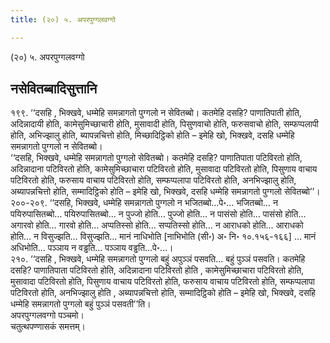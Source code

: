 ```yaml
---
title: (२०) ५. अपरपुग्गलवग्गो

---
```

(२०) ५. अपरपुग्गलवग्गो  


## नसेवितब्बादिसुत्तानि

१९९. ‘‘दसहि , भिक्खवे, धम्मेहि समन्नागतो पुग्गलो न सेवितब्बो। कतमेहि दसहि? पाणातिपाती होति, अदिन्नादायी होति, कामेसुमिच्छाचारी होति, मुसावादी होति, पिसुणवाचो होति, फरुसवाचो होति, सम्फप्पलापी होति, अभिज्झालु होति, ब्यापन्नचित्तो होति, मिच्छादिट्ठिको होति – इमेहि खो, भिक्खवे, दसहि धम्मेहि समन्नागतो पुग्गलो न सेवितब्बो।  
‘‘दसहि, भिक्खवे, धम्मेहि समन्नागतो पुग्गलो सेवितब्बो। कतमेहि दसहि? पाणातिपाता पटिविरतो होति, अदिन्नादाना पटिविरतो होति, कामेसुमिच्छाचारा पटिविरतो होति, मुसावादा पटिविरतो होति, पिसुणाय वाचाय पटिविरतो होति, फरुसाय वाचाय पटिविरतो होति, सम्फप्पलापा पटिविरतो होति, अनभिज्झालु होति, अब्यापन्नचित्तो होति, सम्मादिट्ठिको होति – इमेहि खो, भिक्खवे, दसहि धम्मेहि समन्नागतो पुग्गलो सेवितब्बो’’।  
२००-२०९. ‘‘दसहि, भिक्खवे, धम्मेहि समन्नागतो पुग्गलो न भजितब्बो…पे॰… भजितब्बो… न पयिरुपासितब्बो… पयिरुपासितब्बो… न पुज्जो होति… पुज्जो होति… न पासंसो होति… पासंसो होति… अगारवो होति… गारवो होति… अप्पतिस्सो होति… सप्पतिस्सो होति… न आराधको होति… आराधको होति… न विसुज्झति… विसुज्झति… मानं नाधिभोति [नाभिभोति (सी॰) अ॰ नि॰ १०.१५६-१६६] … मानं अधिभोति… पञ्ञाय न वड्ढति… पञ्ञाय वड्ढति…पे॰…।  
२१०. ‘‘दसहि , भिक्खवे, धम्मेहि समन्नागतो पुग्गलो बहुं अपुञ्ञं पसवति… बहुं पुञ्ञं पसवति। कतमेहि दसहि? पाणातिपाता पटिविरतो होति, अदिन्नादाना पटिविरतो होति , कामेसुमिच्छाचारा पटिविरतो होति, मुसावादा पटिविरतो होति, पिसुणाय वाचाय पटिविरतो होति, फरुसाय वाचाय पटिविरतो होति, सम्फप्पलापा पटिविरतो होति, अनभिज्झालु होति , अब्यापन्नचित्तो होति, सम्मादिट्ठिको होति – इमेहि खो, भिक्खवे, दसहि धम्मेहि समन्नागतो पुग्गलो बहुं पुञ्ञं पसवती’’ति।  
अपरपुग्गलवग्गो पञ्चमो।  
चतुत्थपण्णासकं समत्तम्।  